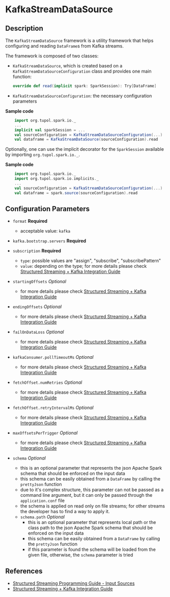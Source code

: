 # KafkaStreamDataSource


## Description

The `KafkaStreamDataSource` framework is a utility framework that helps configuring and reading `DataFrame`s from Kafka streams.

The framework is composed of two classes:
- `KafkaStreamDataSource`, which is created based on a `KafkaStreamDataSourceConfiguration` 
  class and provides one main function:
  ```scala 
  override def read(implicit spark: SparkSession): Try[DataFrame]
  ```
- `KafkaStreamDataSourceConfiguration`: the necessary configuration parameters

**Sample code**
```scala
    import org.tupol.spark.io._
    ...
    implicit val sparkSession = ...
    val sourceConfiguration = KafkaStreamDataSourceConfiguration(...)
    val dataframe = KafkaStreamDataSource(sourceConfiguration).read
```

Optionally, one can use the implicit decorator for the `SparkSession` available by importing `org.tupol.spark.io._`.

**Sample code**
```scala
    import org.tupol.spark.io._
    import org.tupol.spark.io.implicits._
    ...
    val sourceConfiguration = KafkaStreamDataSourceConfiguration(...)
    val dataframe = spark.source(sourceConfiguration).read
```


## Configuration Parameters

- `format` **Required**
  - acceptable value: `kafka`
- `kafka.bootstrap.servers` **Required**
- `subscription` **Required**
  - `type`: possible values are "assign", "subscribe", "subscribePattern"
  - `value`: depending on the type; for more details please check [Structured Streaming + Kafka Integration Guide][SSKIG]
- `startingOffsets` *Optional*
  - for more details please check [Structured Streaming + Kafka Integration Guide][SSKIG]
- `endingOffsets` *Optional*
  - for more details please check [Structured Streaming + Kafka Integration Guide][SSKIG]
- `failOnDataLoss` *Optional*
  - for more details please check [Structured Streaming + Kafka Integration Guide][SSKIG]
- `kafkaConsumer.pollTimeoutMs` *Optional*
  - for more details please check [Structured Streaming + Kafka Integration Guide][SSKIG]
- `fetchOffset.numRetries` *Optional*
  - for more details please check [Structured Streaming + Kafka Integration Guide][SSKIG]
- `fetchOffset.retryIntervalMs` *Optional*
  - for more details please check [Structured Streaming + Kafka Integration Guide][SSKIG]
- `maxOffsetsPerTrigger` *Optional*
  - for more details please check [Structured Streaming + Kafka Integration Guide][SSKIG]

- `schema` *Optional*
  - this is an optional parameter that represents the json Apache Spark schema that should be 
    enforced on the input data
  - this schema can be easily obtained from a `DataFrame` by calling the `prettyJson` function
  - due to it's complex structure, this parameter can not be passed as a command line argument,
    but it can only be passed through the `application.conf` file
  - the schema is applied on read only on file streams; for other streams the developer has to 
    find a way to apply it. 
  - `schema.path` *Optional*
    - this is an optional parameter that represents local path or the class path to the json 
      Apache Spark schema that should be enforced on the input data
    - this schema can be easily obtained from a `DataFrame` by calling the `prettyJson` function
    - if this parameter is found the schema will be loaded from the given file, otherwise, 
      the `schema` parameter is tried



## References

- [Structured Streaming Programming Guide - Input Sources][SSIS]
- [Structured Streaming + Kafka Integration Guide][SSKIG]


[SSIS]: https://spark.apache.org/docs/latest/structured-streaming-programming-guide.html#input-sources
[SSKIG]: https://spark.apache.org/docs/latest/structured-streaming-kafka-integration.html
